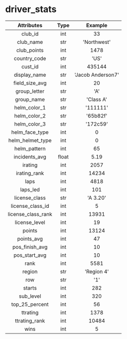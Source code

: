 # driver_stats
|     Attributes     | Type  |      Example      |
| :----------------: | :---: | :---------------: |
|      club_id       |  int  |        33         |
|     club_name      |  str  |    'Northwest'    |
|    club_points     |  int  |       1478        |
|    country_code    |  str  |       'US'        |
|      cust_id       |  int  |      435144       |
|    display_name    |  str  | 'Jacob Anderson7' |
|   field_size_avg   |  int  |        20         |
|    group_letter    |  str  |        'A'        |
|     group_name     |  str  |     'Class A'     |
|    helm_color_1    |  str  |     '111111'      |
|    helm_color_2    |  str  |     '65b82f'      |
|    helm_color_3    |  str  |     '172c59'      |
|   helm_face_type   |  int  |         0         |
|  helm_helmet_type  |  int  |         0         |
|    helm_pattern    |  int  |        65         |
|   incidents_avg    | float |       5.19        |
|      irating       |  int  |       2057        |
|    irating_rank    |  int  |       14234       |
|        laps        |  int  |       4818        |
|      laps_led      |  int  |        101        |
|   license_class    |  str  |     'A 3.20'      |
|  license_class_id  |  int  |         5         |
| license_class_rank |  int  |       13931       |
|   license_level    |  int  |        19         |
|       points       |  int  |       13124       |
|     points_avg     |  int  |        47         |
|   pos_finish_avg   |  int  |        10         |
|   pos_start_avg    |  int  |        10         |
|        rank        |  int  |       5581        |
|       region       |  str  |    'Region 4'     |
|        row         |  str  |        '1'        |
|       starts       |  int  |        282        |
|     sub_level      |  int  |        320        |
|   top_25_percent   |  int  |        56         |
|      ttrating      |  int  |       1378        |
|   ttrating_rank    |  int  |       10484       |
|        wins        |  int  |         5         |